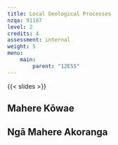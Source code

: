 ```yaml
---
title: Local Geological Processes
nzqa: 91187
level: 2
credits: 4
assessment: internal
weight: 5
menu:
    main:
        parent: "12ESS"
---
```


> 

{{< slides >}}

## Mahere Kōwae

## Ngā Mahere Akoranga


